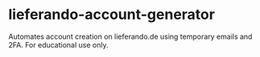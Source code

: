 # lieferando-account-generator
Automates account creation on lieferando.de using temporary emails and 2FA. For educational use only.
